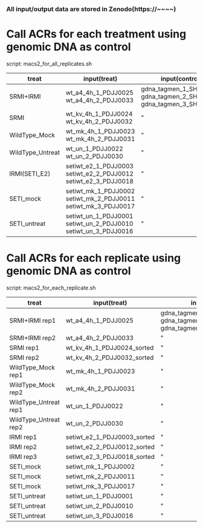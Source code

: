 ### All input/output data are stored in Zenodo(https://~~~~)

# Call ACRs for each treatment using genomic DNA as control

script: macs2_for_all_replicates.sh

| treat  | input(treat)  | input(control) |  output  |
|---|---|---|---|
| SRMI+IRMI  | wt_a4_4h_1_PDJJ0025 <br> wt_a4_4h_2_PDJJ0033 | gdna_tagmen_1_SHXF032G <br> gdna_tagmen_2_SHXF032H <br> gdna_tagmen_3_SHXF032I | wt_a4_4h |
| SRMI |  wt_kv_4h_1_PDJJ0024 <br> wt_kv_4h_2_PDJJ0032 |  " | wt_kv_4h |
| WildType_Mock |  wt_mk_4h_1_PDJJ0023 <br> wt_mk_4h_2_PDJJ0031 |  " | wt_mk_4h |
| WildType_Untreat |  wt_un_1_PDJJ0022 <br> wt_un_2_PDJJ0030 |  " | wt_un |
| IRMI(SETI_E2)  | setiwt_e2_1_PDJJ0003 <br> setiwt_e2_2_PDJJ0012 <br> setiwt_e2_3_PDJJ0018 | " | setiwt_e2 |
| SETI_mock  | setiwt_mk_1_PDJJ0002 <br> setiwt_mk_2_PDJJ0011 <br> setiwt_mk_3_PDJJ0017 | " | setiwt_mk |
| SETI_untreat  | setiwt_un_1_PDJJ0001 <br> setiwt_un_2_PDJJ0010 <br> setiwt_un_3_PDJJ0016 | " | setiwt_un |

# Call ACRs for each replicate using genomic DNA as control

script: macs2_for_each_replicate.sh

| treat  | input(treat)  | input(control) |  output  |
|---|---|---|---|
| SRMI+IRMI rep1 | wt_a4_4h_1_PDJJ0025 | gdna_tagmen_1_SHXF032G_sorted <br> gdna_tagmen_2_SHXF032H_sorted <br> gdna_tagmen_3_SHXF032I_sorted | wt_a4_4h_1 |
| SRMI+IRMI rep2 | wt_a4_4h_2_PDJJ0033 | " | wt_a4_4h_2 |
| SRMI rep1 |  wt_kv_4h_1_PDJJ0024_sorted |  " | wt_kv_4h_1 |
| SRMI rep2 |  wt_kv_4h_2_PDJJ0032_sorted |  " | wt_kv_4h_2 |
| WildType_Mock rep1 |  wt_mk_4h_1_PDJJ0023 |  " | wt_mk_4h_1 |
| WildType_Mock rep2 |  wt_mk_4h_2_PDJJ0031 |  " | wt_mk_4h_2 |
| WildType_Untreat rep1 |  wt_un_1_PDJJ0022 |  " | wt_un_1 |
| WildType_Untreat rep2 |  wt_un_2_PDJJ0030 |  " | wt_un_2 |
| IRMI rep1 | setiwt_e2_1_PDJJ0003_sorted | " | setiwt_wt_1 |
| IRMI rep2 | setiwt_e2_2_PDJJ0012_sorted | " | setiwt_wt_2 |
| IRMI rep3 | setiwt_e2_3_PDJJ0018_sorted | " | setiwt_wt_3 |
| SETI_mock  | setiwt_mk_1_PDJJ0002 | " | setiwt_mk_1 |
| SETI_mock  | setiwt_mk_2_PDJJ0011 | " | setiwt_mk_2 |
| SETI_mock  | setiwt_mk_3_PDJJ0017 | " | setiwt_mk_3 |
| SETI_untreat  | setiwt_un_1_PDJJ0001 | " | setiwt_un_1 |
| SETI_untreat  | setiwt_un_2_PDJJ0010 | " | setiwt_un_2 |
| SETI_untreat  | setiwt_un_3_PDJJ0016 | " | setiwt_un_3 |

